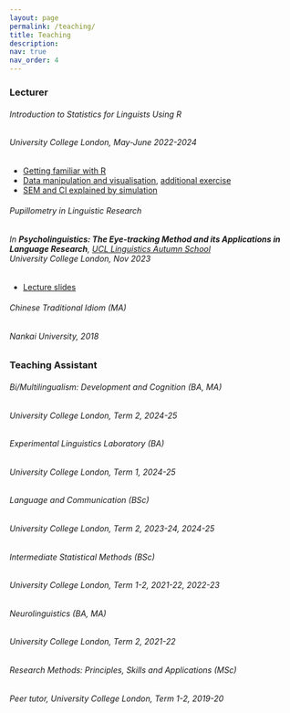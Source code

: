 ```yaml
---
layout: page
permalink: /teaching/
title: Teaching
description:
nav: true
nav_order: 4
---
```



<!------------------- Lecturer -------------------->

<h3 class="mt-4">Lecturer</h3>

<div class="card mt-3">
  <div class="p-3">
    <div class="row">
      <div class="col-sm-10">
        <h6 class="font-weight-bold">Introduction to Statistics for Linguists Using R</h6>
      </div>
    </div>
    <h6 class="font-italic mt-2 mt-sm-0">University College London, May-June 2022-2024</h6>
    <ul class="card-text font-weight-light list-group list-group-flush">
      <li class="list-group-item"><a href="/assets/html/PLINSTAT-lab-1-with-code.html" target="_blank">Getting familiar with R</a></li> 
      <li class="list-group-item"><a href="/assets/html/PLINSTAT-lab-2-with-code.html" target="_blank">Data manipulation and visualisation</a>, 
          <a href="/assets/html/PLINSTAT-lab-2-exercise--with-code-.html" target="_blank">additional exercise</a></li> 
      <li class="list-group-item"><a href="/assets/html/PLINSTAT-lecture-2-simulation.html" target="_blank">SEM and CI explained by simulation</a></li>
    </ul>
  </div>
</div>

<div class="card mt-3">
  <div class="p-3">
    <div class="row">
      <div class="col-sm-10">
        <h6 class="font-weight-bold">Pupillometry in Linguistic Research</h6>
      </div>
    </div>
    <h6 class="font-italic mt-2 mt-sm-0">In <b>Psycholinguistics: The Eye-tracking Method and its Applications in Language Research</b>, <a href="https://sites.google.com/view/ucllinguisticsautumnschool2023/">UCL Linguistics Autumn School</a> <br> University College London, Nov 2023</h6>
    <ul class="card-text font-weight-light list-group list-group-flush">
      <li class="list-group-item"><a href="/assets/pdf/teaching/20231109_Pupillometry_KC.pdf" target="_blank">Lecture slides</a></li>
    </ul>
  </div>
</div>

<div class="card mt-3">
  <div class="p-3">
    <div class="row">
      <div class="col-sm-10">
        <h6 class="font-weight-bold">Chinese Traditional Idiom (MA)</h6>
      </div>
    </div>
    <h6 class="font-italic mt-2 mt-sm-0">Nankai University, 2018 </h6>
  </div>
</div>


<!--------------- Teaching Assistant -------------------->

<h3 class="mt-4">Teaching Assistant</h3>

<div class="card mt-3">
  <div class="p-3">
    <div class="row">
      <div class="col-sm-10">
        <h6 class="font-weight-bold">Bi/Multilingualism: Development and Cognition (BA, MA) </h6> 
      </div>
    </div>
    <h6 class="font-italic mt-2 mt-sm-0">University College London, Term 2, 2024-25</h6>
  </div>
</div>

<div class="card mt-3">
  <div class="p-3">
    <div class="row">
      <div class="col-sm-10">
        <h6 class="font-weight-bold">Experimental Linguistics Laboratory (BA) </h6> 
      </div>
    </div>
    <h6 class="font-italic mt-2 mt-sm-0">University College London, Term 1, 2024-25</h6>
  </div>
</div>

<div class="card mt-3">
  <div class="p-3">
    <div class="row">
      <div class="col-sm-10">
        <h6 class="font-weight-bold">Language and Communication (BSc) </h6> 
      </div>
    </div>
    <h6 class="font-italic mt-2 mt-sm-0">University College London, Term 2, 2023-24, 2024-25</h6>
  </div>
</div>

<div class="card mt-3">
  <div class="p-3">
    <div class="row">
      <div class="col-sm-10">
        <h6 class="font-weight-bold">Intermediate Statistical Methods (BSc) </h6>
      </div>
    </div>
    <h6 class="font-italic mt-2 mt-sm-0">University College London, Term 1-2, 2021-22, 2022-23</h6>
  </div>
</div>

<div class="card mt-3">
  <div class="p-3">
    <div class="row">
      <div class="col-sm-10">
        <h6 class="font-weight-bold">Neurolinguistics (BA, MA) </h6>
      </div>
    </div>
    <h6 class="font-italic mt-2 mt-sm-0">University College London, Term 2, 2021-22 </h6>
  </div>
</div>

<div class="card mt-3">
  <div class="p-3">
    <div class="row">
      <div class="col-sm-10">
        <h6 class="font-weight-bold">Research Methods: Principles, Skills and Applications (MSc) </h6>
      </div>
    </div>
    <h6 class="font-italic mt-2 mt-sm-0">Peer tutor, University College London, Term 1-2, 2019-20 </h6>
  </div>
</div>

